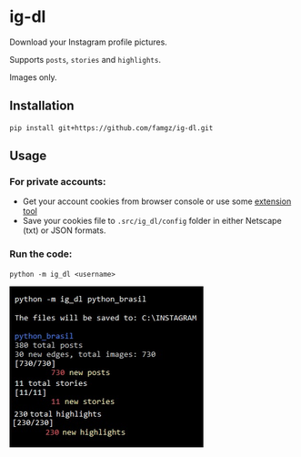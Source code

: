 # ig-dl
Download your Instagram profile pictures.

Supports `posts`, `stories` and `highlights`.

Images only.

## Installation
```
pip install git+https://github.com/famgz/ig-dl.git
```

## Usage
### For private accounts:
- Get your account cookies from browser console or use some [extension tool](https://chrome.google.com/webstore/detail/get-cookiestxt-locally/cclelndahbckbenkjhflpdbgdldlbecc)
- Save your cookies file to `.src/ig_dl/config` folder in either Netscape (txt) or JSON formats.

### Run the code:
```
python -m ig_dl <username>
```

![usage](https://raw.githubusercontent.com/famgz/ig-dl/main/screenshots/screenshot.jpg)
